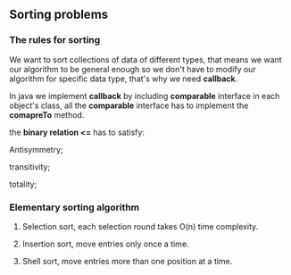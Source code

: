 ## Sorting problems

### The rules for sorting
We want to sort collections of data of different types, that means we want our algorithm to be general enough so we don't have to modify our algorithm for specific data type, that's why we need **callback**.

In java we implement **callback** by including **comparable** interface in each object's class, all the **comparable** interface has to implement the **comapreTo** method.

the **binary relation <=** has to satisfy:

Antisymmetry;

transitivity;

totality;

### Elementary sorting algorithm

1) Selection sort, each selection round takes O(n) time complexity.

2) Insertion sort, move entries only once a time.

3) Shell sort, move entries more than one position at a time.




